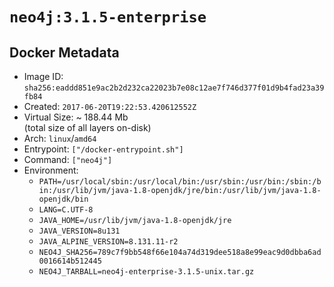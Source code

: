 # `neo4j:3.1.5-enterprise`

## Docker Metadata

- Image ID: `sha256:eaddd851e9ac2b2d232ca22023b7e08c12ae7f746d377f01d9b4fad23a39fb84`
- Created: `2017-06-20T19:22:53.420612552Z`
- Virtual Size: ~ 188.44 Mb  
  (total size of all layers on-disk)
- Arch: `linux`/`amd64`
- Entrypoint: `["/docker-entrypoint.sh"]`
- Command: `["neo4j"]`
- Environment:
  - `PATH=/usr/local/sbin:/usr/local/bin:/usr/sbin:/usr/bin:/sbin:/bin:/usr/lib/jvm/java-1.8-openjdk/jre/bin:/usr/lib/jvm/java-1.8-openjdk/bin`
  - `LANG=C.UTF-8`
  - `JAVA_HOME=/usr/lib/jvm/java-1.8-openjdk/jre`
  - `JAVA_VERSION=8u131`
  - `JAVA_ALPINE_VERSION=8.131.11-r2`
  - `NEO4J_SHA256=789c7f9bb548f66e104a74d319dee518a8e99eac9d0dbba6ad0016614b512445`
  - `NEO4J_TARBALL=neo4j-enterprise-3.1.5-unix.tar.gz`
